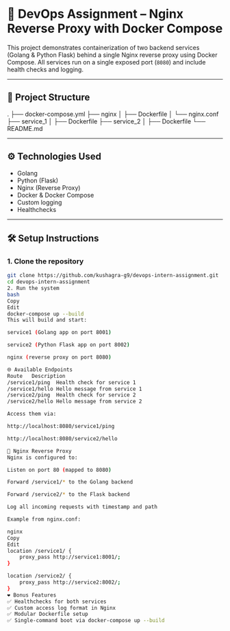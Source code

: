 # 🚀 DevOps Assignment – Nginx Reverse Proxy with Docker Compose

This project demonstrates containerization of two backend services (Golang & Python Flask) behind a single Nginx reverse proxy using Docker Compose. All services run on a single exposed port (`8080`) and include health checks and logging.

---

## 📁 Project Structure

.
├── docker-compose.yml
├── nginx
│ ├── Dockerfile
│ └── nginx.conf
├── service_1
│ ├── Dockerfile
├── service_2
│ ├── Dockerfile
└── README.md


---

## ⚙️ Technologies Used

- Golang
- Python (Flask)
- Nginx (Reverse Proxy)
- Docker & Docker Compose
- Custom logging
- Healthchecks

---

## 🛠️ Setup Instructions

### 1. Clone the repository

```bash
git clone https://github.com/kushagra-g9/devops-intern-assignment.git
cd devops-intern-assignment
2. Run the system
bash
Copy
Edit
docker-compose up --build
This will build and start:

service1 (Golang app on port 8001)

service2 (Python Flask app on port 8002)

nginx (reverse proxy on port 8080)

🌐 Available Endpoints
Route	Description
/service1/ping	Health check for service 1
/service1/hello	Hello message from service 1
/service2/ping	Health check for service 2
/service2/hello	Hello message from service 2

Access them via:

http://localhost:8080/service1/ping

http://localhost:8080/service2/hello

🔀 Nginx Reverse Proxy
Nginx is configured to:

Listen on port 80 (mapped to 8080)

Forward /service1/* to the Golang backend

Forward /service2/* to the Flask backend

Log all incoming requests with timestamp and path

Example from nginx.conf:

nginx
Copy
Edit
location /service1/ {
    proxy_pass http://service1:8001/;
}

location /service2/ {
    proxy_pass http://service2:8002/;
}
❤️ Bonus Features
✅ Healthchecks for both services
✅ Custom access log format in Nginx
✅ Modular Dockerfile setup
✅ Single-command boot via docker-compose up --build